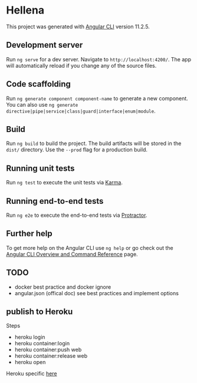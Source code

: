 # Hellena

This project was generated with [Angular CLI](https://github.com/angular/angular-cli) version 11.2.5.

## Development server

Run `ng serve` for a dev server. Navigate to `http://localhost:4200/`. The app will automatically reload if you change any of the source files.

## Code scaffolding

Run `ng generate component component-name` to generate a new component. You can also use `ng generate directive|pipe|service|class|guard|interface|enum|module`.

## Build

Run `ng build` to build the project. The build artifacts will be stored in the `dist/` directory. Use the `--prod` flag for a production build.

## Running unit tests

Run `ng test` to execute the unit tests via [Karma](https://karma-runner.github.io).

## Running end-to-end tests

Run `ng e2e` to execute the end-to-end tests via [Protractor](http://www.protractortest.org/).

## Further help

To get more help on the Angular CLI use `ng help` or go check out the [Angular CLI Overview and Command Reference](https://angular.io/cli) page.

## TODO
* docker best practice and docker ignore
* angular.json (offical doc) see best practices and implement options

## publish to Heroku

Steps
* heroku login
* heroku container:login
* heroku container:push web
* heroku container:release web
* heroku open

Heroku specific [here](https://dev.to/levelupkoodarit/deploying-containerized-nginx-to-heroku-how-hard-can-it-be-3g14)
